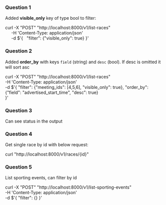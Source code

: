 ### Question 1

Added **visible_only** key of type bool to filter:

curl -X "POST" "http://localhost:8000/v1/list-races" \
     -H 'Content-Type: application/json' \
     -d $'{
  "filter": {"visible_only": true}
}'

### Question 2

Added **order_by** with keys `field` (string) and `desc` (bool). If desc is omitted it will sort asc

curl -X "POST" "http://localhost:8000/v1/list-races" \
     -H 'Content-Type: application/json' \
     -d $'{
  "filter": {"meeting_ids": [4,5,6], "visible_only": true},
  "order_by": {"field": "advertised_start_time", "desc": true}      
}'

### Question 3

Can see status in the output 

### Question 4

Get single race by id with below request: 

curl "http://localhost:8000/v1/races/{id}"

### Question 5

List sporting events, can filter by id

curl -X "POST" "http://localhost:8000/v1/list-sporting-events" \
     -H 'Content-Type: application/json' \
     -d $'{
  "filter": {}
}'